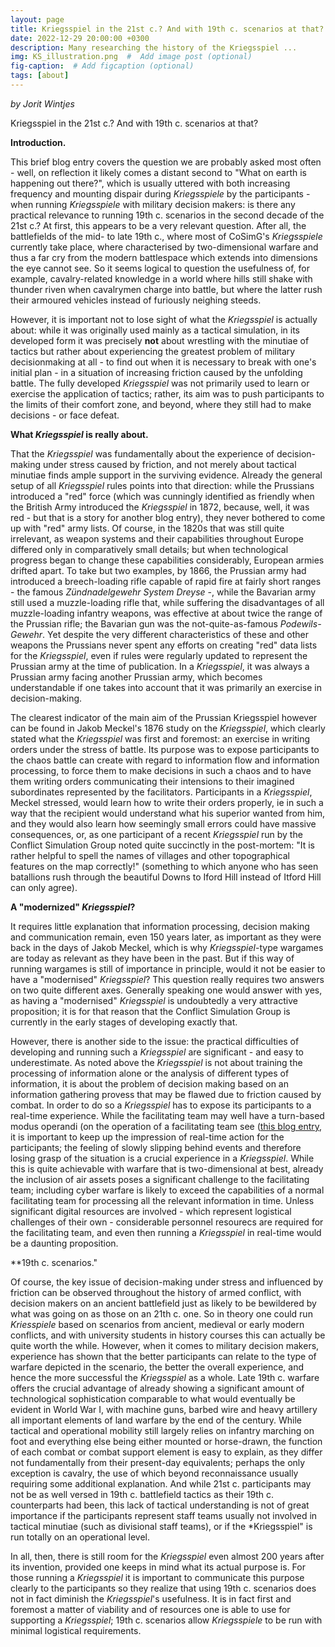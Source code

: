 ```yaml
---
layout: page
title: Kriegsspiel in the 21st c.? And with 19th c. scenarios at that?
date: 2022-12-29 20:00:00 +0300
description: Many researching the history of the Kriegsspiel ...
img: KS_illustration.png  #  Add image post (optional)
fig-caption:  # Add figcaption (optional)
tags: [about]
---
```


*by Jorit Wintjes*


Kriegsspiel in the 21st c.? And with 19th c. scenarios at that?

**Introduction.**

This brief blog entry covers the question we are probably asked most often - well, on reflection it likely comes a distant second to "What on earth is happening out there?", which is usually uttered with both increasing frequency and mounting dispair during *Kriegsspiele* by the participants - when running *Kriegsspiele* with military decision makers: is there any practical relevance to running 19th c. scenarios in the second decade of the 21st c.? At first, this appears to be a very relevant question. After all, the battlefields of the mid- to late 19th c., where most of CoSimG's *Kriegsspiele* currently take place, where characterised by two-dimensional warfare and thus a far cry from the modern battlespace which extends into dimensions the eye cannot see. So it seems logical to question the usefulness of, for example, cavalry-related knowledge in a world where hills still shake with thunder riven when cavalrymen charge into battle, but where the latter rush their armoured vehicles instead of furiously neighing steeds.

However, it is important not to lose sight of what the *Kriegsspiel* is actually about: while it was originally used mainly as a tactical simulation, in its developed form it was precisely **not** about wrestling with the minutiae of tactics but rather about experiencing the greatest problem of military decisionmaking at all - to find out when it is necessary to break with one's initial plan - in a situation of increasing friction caused by the unfolding battle. The fully developed *Kriegsspiel* was not primarily used to learn or exercise the application of tactics; rather, its aim was to push participants to the limits of their comfort zone, and beyond, where they still had to make decisions - or face defeat.

**What *Kriegsspiel* is really about.**

That the *Kriegsspiel* was fundamentally about the experience of decision-making under stress caused by friction, and not merely about tactical minutiae finds ample support in the surviving evidence. Already the general setup of all *Kriegsspiel* rules points into that direction: while the Prussians introduced  a "red" force (which was cunningly identified as friendly when the British Army introduced the *Kriegsspiel* in 1872, because, well, it was red - but that is a story for another blog entry), they never bothered to come up with "red" army lists. Of course, in the 1820s that was still quite irrelevant, as weapon systems and their capabilities throughout Europe differed only in comparatively small details; but when technological progress began to change these capabilities considerably, European armies drifted apart. To take but two examples, by 1866, the Prussian army had introduced a breech-loading rifle capable of rapid fire at fairly short ranges - the famous *Zündnadelgewehr System Dreyse* -, while the Bavarian army still used a muzzle-loading rifle that, while suffering the disadvantages of all muzzle-loading infantry weapons, was effective at about twice the range of the Prussian rifle; the Bavarian gun was the not-quite-as-famous *Podewils-Gewehr*. Yet despite the very different characteristics of these and other weapons the Prussians never spent any efforts on creating "red" data lists for the *Kriegsspiel*, even if rules were regularly updated to represent the Prussian army at the time of publication. In a *Kriegsspiel*, it was always a Prussian army facing another Prussian army, which becomes understandable if one takes into account that it was primarily an exercise in decision-making.

The clearest indicator of the main aim of the Prussian Kriegsspiel however can be found in Jakob Meckel's 1876 study on the *Kriegsspiel*, which clearly stated what the *Kriegsspiel* was first and foremost: an exercise in writing orders under the stress of battle. Its purpose was to expose participants to the chaos battle can create with regard to information flow and information processing, to force them to make decisions in such a chaos and to have them writing orders communicating their intensions to their imagined subordinates represented by the facilitators. Participants in a *Kriegsspiel*, Meckel stressed, would learn how to write their orders properly, ie in such a way that the recipient would understand what his superior wanted from him, and they would also learn how seemingly small errors could have massive consequences, or, as one participant of a recent *Kriegsspiel* run by the Conflict Simulation Group noted quite succinctly in the post-mortem: "It is rather helpful to spell the names of villages and other topographical features on the map correctly!" (something to which anyone who has seen batallions rush through the beautiful Downs to Iford Hill instead of Itford Hill can only agree).

**A "modernized" *Kriegsspiel*?**

It requires little explanation that information processing, decision making and communication remain, even 150 years later, as important as they were back in the days of Jakob Meckel, which is why *Kriegsspiel*-type wargames are today as relevant as they have been in the past. But if this way of running wargames is still of importance in principle, would it not be easier to have a "modernised" *Kriegsspiel*? This question really requires two answers on two quite different axes. Generally speaking one would answer with yes, as having a "modernised" *Kriegsspiel* is undoubtedly a very attractive proposition; it is for that reason that the Conflict Simulation Group is currently in the early stages of developing exactly that. 

However, there is another side to the issue: the practical difficulties of developing and running such a *Kriegsspiel* are significant - and easy to underestimate. As noted above the *Kriegsspiel* is not about training the processing of information alone or the analysis of different types of information, it is about the problem of decision making based on an information gathering provess that may be flawed due to friction caused by combat. In order to do so a *Kriegsspiel* has to expose its participants to a real-time experience. While the facilitating team may well have a turn-based modus operandi (on the operation of a facilitating team see ([this blog entry](https://cosimg.github.io/blog/2022/12/15/How-to-run-a-Kriegsspiel.html), it is important to keep up the impression of real-time action for the participants; the feeling of slowly slipping behind events and therefore losing grasp of the situation is a crucial experience in a *Kriegsspiel*. While this is quite achievable with warfare that is two-dimensional at best, already the inclusion of air assets poses a significant challenge to the facilitating team; including cyber warfare is likely to exceed the capabilities of a normal facilitating team for processing all the relevant information in time. Unless significant digital resources are involved - which represent logistical challenges of their own - considerable personnel resourecs are required for the facilitating team, and even then running a *Kriegsspiel* in real-time would be a daunting proposition.

**19th c. scenarios."

Of course, the key issue of decision-making under stress and influenced by friction can be observed throughout the history of armed conflict, with decision makers on an ancient battlefield just as likely to be bewildered by what was going on as those on an 21th c. one. So in theory one could run *Kriesspiele* based on scenarios from ancient, medieval or early modern conflicts, and with university students in history courses this can actually be quite worth the while. However, when it comes to military decision makers, experience has shown that the better participants can relate to the type of warfare depicted in the scenario, the better the overall experience, and hence the more successful the *Kriegsspiel* as a whole. Late 19th c. warfare offers the crucial advantage of already showing a significant amount of technological sophistication comparable to what would eventually be evident in World War I, with machine guns, barbed wire and heavy artillery all important elements of land warfare by the end of the century. While tactical and operational mobility still largely relies on infantry marching on foot and everything else being either mounted or horse-drawn, the function of each combat or combat support element is easy to explain, as they differ not fundamentally from their present-day equivalents; perhaps the only exception is cavalry, the use of which beyond reconnaissance usually requiring some additional explanation. And while 21st c. participants may not be as well versed in 19th c. battlefield tactics as their 19th c. counterparts had been, this lack of tactical understanding is not of great importance if the participants represent staff teams usually not involved in tactical minutiae (such as divisional staff teams), or if the *Kriegsspiel" is run totally on an operational level.

In all, then, there is still room for the *Kriegsspiel* even almost 200 years after its invention, provided one keeps in mind what its actual purpose is. For those running a *Kriegsspiel* it is important to communicate this purpose clearly to the participants so they realize that using 19th c. scenarios does not in fact diminish the *Kriegsspiel*'s usefulness. It is in fact first and foremost a matter of viability and of resources one is able to use for supporting a *Kriegsspiel*; 19th c. scenarios allow *Kriegsspiele* to be run with minimal logistical requirements.
